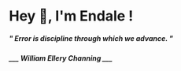 <h1 title="head"> Hey 👋, I'm Endale !</h1>

**<h5><i>" Error is discipline through which we advance. "</i></h5>**

*<b>___ William Ellery Channing ___</b>*

